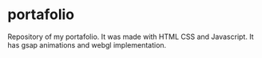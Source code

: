 # portafolio
Repository of my portafolio.  It was made with HTML CSS and Javascript. It has gsap animations and webgl implementation.
